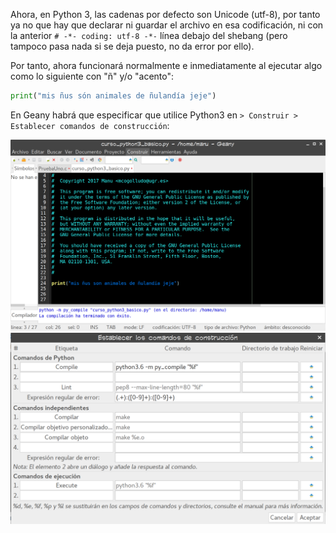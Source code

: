 Ahora, en Python 3, las cadenas por defecto son Unicode (utf-8), por tanto ya no que hay que declarar ni
guardar el archivo en esa codificación, ni con la anterior `# -*- coding: utf-8 -*-` línea debajo del shebang (pero tampoco pasa nada si se deja puesto, no da error por ello).

Por tanto, ahora funcionará normalmente e inmediatamente al ejecutar algo como lo siguiente con "ñ" y/o "acento":
```python
print("mis ñus són animales de ñulandía jeje")
```
En Geany habrá que especificar que utilice Python3 en `> Construir > Establecer comandos de construcción`:

![](https://github.com/Makova/Curso_Python3_basico/blob/master/img/python3-Geany1.png)
![](https://github.com/Makova/Curso_Python3_basico/blob/master/img/python3-Geany2.png)

